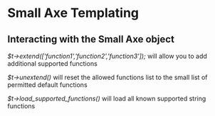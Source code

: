 # Small Axe Templating

## Interacting with the Small Axe object
*$t->extend(['function1','function2','function3']);* will allow you to add additional supported functions 

*$t->unextend()* will reset the allowed functions list to the small list of permitted default functions 

*$t->load_supported_functions()* will load all known supported string functions